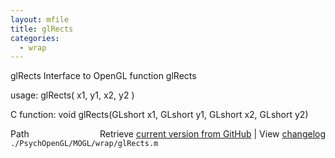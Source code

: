```yaml
---
layout: mfile
title: glRects
categories:
  - wrap
---
```


glRects  Interface to OpenGL function glRects

usage:  glRects\( x1, y1, x2, y2 \)

C function:  void glRects\(GLshort x1, GLshort y1, GLshort x2, GLshort y2\)


<div class="code_header" style="text-align:right;">
  <span style="float:left;">Path&nbsp;&nbsp;</span> <span class="counter">Retrieve <a href=
  "https://raw.github.com/Psychtoolbox-3/Psychtoolbox-3/beta/./PsychOpenGL/MOGL/wrap/glRects.m">current version from GitHub</a> | View <a href=
  "https://github.com/Psychtoolbox-3/Psychtoolbox-3/commits/beta/./PsychOpenGL/MOGL/wrap/glRects.m">changelog</a></span>
</div>
<div class="code">
  <code>./PsychOpenGL/MOGL/wrap/glRects.m</code>
</div>
